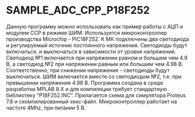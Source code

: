 ﻿SAMPLE_ADC_CPP_P18F252
======================
Данную программу можно использовать как пример работы с АЦП и модулем CCP в режиме ШИМ. Используется микроконтроллер производства Microchip - PIC18F252. К МК подключены два светодиода и регулируемый источник постоянного напряжения. Светодиоды будут включаться, и выключаться в зависимости от уровня напряжения. Светодиод №1 включается при напряжении равном и большем чем 4.9 В, а светодиод №2 при напряжении равным или большим чем 4.98 В. Соответственно, при снижении напряжения - светодиоды будут выключаться. ШИМ включается вместе со светодиодом №2, т.е. при превышении напряжения 4.98 В.
 Программа создана в среде разработки MPLAB 8.X и для компиляции требует стандартную библиотеку “P18F252.INC”. Прилагается схема для симулятора Proteus 7.8 и скомпилированный хекс-файл. Микроконтроллер работает на частоте 4Mhz, при питании 5 В.

